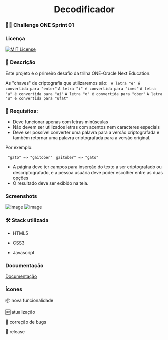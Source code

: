 <h1 align="center"> Decodificador </h1>

###  🧗🏽 Challenge ONE Sprint 01  


### Licença

[![MIT License](https://img.shields.io/badge/License-MIT-green.svg)](https://choosealicense.com/licenses/mit/)



### 📝 Descrição 

Este projeto é o primeiro desafio da trilha ONE-Oracle Next Education.

As "chaves" de criptografia que utilizaremos são:
`` A letra "e" é convertida para "enter"`` 
``A letra "i" é convertida para "imes"``
``A letra "a" é convertida para "ai"``
``A letra "o" é convertida para "ober"``
``A letra "u" é convertida para "ufat"``

### 🧵 Requisitos:
- Deve funcionar apenas com letras minúsculas
- Não devem ser utilizados letras com acentos nem caracteres especiais
- Deve ser possível converter uma palavra para a versão criptografada e também retornar uma palavra criptografada para a versão original.

Por exemplo:

`` "gato" => "gaitober"`` 
 `` gaitober" => "gato"`` 

- A página deve ter campos para inserção do texto a ser criptografado ou descriptografado, e a pessoa usuária deve poder escolher entre as duas opções
- O resultado deve ser exibido na tela.

### Screenshots

![image](https://user-images.githubusercontent.com/85380530/209748137-a9566b6d-7be1-4ed4-98ec-7864619bebce.png)
![image](https://user-images.githubusercontent.com/85380530/209749167-405416cf-8f76-46b3-999c-21d38a838a4c.png)





### :hammer_and_wrench:	 Stack utilizada

* HTML5 

* CSS3

* Javascript

### Documentação

[Documentação](https://www.w3schools.com/)

### Ícones 

:package: nova funcionalidade 

:up: atualização 

:bug: correção de bugs

:checkered_flag: release 
